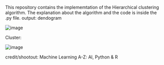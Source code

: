
This repository contains the implememtation of the Hierarchical clustering algorithm.
The explanation about the algorithm and the code is inside the .py file.
output:
dendogram

![image](https://github.com/SharmaShivani12/HC_implementation-/assets/116270548/82f2bc65-c6e6-4239-9b82-a3786e7e78b9)

Cluster:

![image](https://github.com/SharmaShivani12/HC_implementation-/assets/116270548/c4d387c4-85e6-4218-82bd-fbf6fb9556c8)

credit/shootout: Machine Learning A-Z: AI, Python & R 
